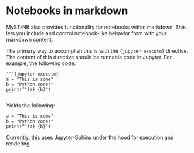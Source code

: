 # Notebooks in markdown

MyST-NB also provides functionality for notebooks within markdown. This lets you
include and control notebook-like behavior from with your markdown content.

The primary way to accomplish this is with the `{jupyter-execute}` directive. The content
of this directive should be runnable code in Jupyter. For example, the following
code:

````
```{jupyter-execute}
a = "This is some"
b = "Python code!"
print(f"{a} {b}")
```
````

Yields the following:

```{jupyter-execute}
a = "This is some"
b = "Python code!"
print(f"{a} {b}")
```

Currently, this uses [Jupyter-Sphinx](https://jupyter-sphinx.readthedocs.io/)
under the hood for execution and rendering.
